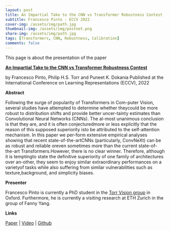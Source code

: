 ```yaml
---
layout: post
title: An Impartial Take to the CNN vs Transformer Robustness Contest
subtitle: Francesco Pinto - ECCV 2022
cover-img: /assets/img/path.jpg
thumbnail-img: /assets/img/postnet.png
share-img: /assets/img/path.jpg
tags: [Transformers, CNN, Robustness, Calibration]
comments: false
---
```


This page is about the presentation of the paper

[**An Impartial Take to the CNN vs Transformer Robustness Contest**](https://arxiv.org/pdf/2207.11347.pdf)

by Francesco Pinto, Philip H.S. Torr and Puneet K. Dokania
Published at the International Conference on Learning Representations (ECCV), 2022

**Abstract**

Following the surge of popularity of Transformers in Com-puter Vision, several studies have attempted to determine whether theycould  be  more  robust  to  distribution  shifts  and  provide  better  uncer-tainty estimates than Convolutional Neural Networks (CNNs). The al-most unanimous conclusion is that they are, and it is often conjecturedmore  or  less  explicitly  that  the  reason  of  this  supposed  superiority  isto be attributed to the self-attention mechanism. In this paper we per-form  extensive  empirical  analyses  showing  that  recent  state-of-the-artCNNs  (particularly,  ConvNeXt)  can  be  as  robust  and  reliable  oreven  sometimes  more  than  the  current  state-of-the-art  Transformers.However,  there  is  no  clear  winner.  Therefore,  although  it  is  temptingto state the definitive superiority of one family of architectures over an-other, they seem to enjoy similar extraordinary performances on a varietyof tasks while also suffering from similar vulnerabilities such as texture,background, and simplicity biases.

**Presenter**

Francesco Pinto is currently a PhD student in the [Torr Vision group](https://torrvision.com/) in Oxford. Furthermore, he is currently a visiting research at ETH Zurich in the group of Fanny Yang. 

**Links**

[Paper](https://arxiv.org/pdf/2207.11347.pdf) | [Video]() | [Github]()
